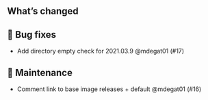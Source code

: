 ## What’s changed
## 🐛 Bug fixes

- Add directory empty check for 2021.03.9 @mdegat01 (#17)

## 🧰 Maintenance

- Comment link to base image releases + default @mdegat01 (#16)
